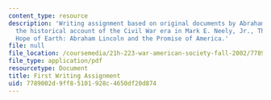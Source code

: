```yaml
---
content_type: resource
description: 'Writing assignment based on original documents by Abraham Lincoln and
  the historical account of the Civil War era in Mark E. Neely, Jr., The Last Best
  Hope of Earth: Abraham Lincoln and the Promise of America.'
file: null
file_location: /coursemedia/21h-223-war-american-society-fall-2002/7789002d9ff85101928c4650df20d874_war_fir_assig902.pdf
file_type: application/pdf
resourcetype: Document
title: First Writing Assignment
uid: 7789002d-9ff8-5101-928c-4650df20d874
---
```

